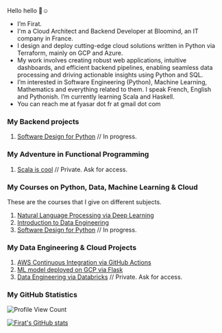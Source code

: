 Hello hello 👋☺️

- I’m Firat. 
- I'm a Cloud Architect and Backend Developer at Bloomind, an IT company in France.
- I design and deploy cutting-edge cloud solutions written in Python via Terraform, mainly on GCP and Azure.
- My work involves creating robust web applications, intuitive dashboards, and efficient backend pipelines, enabling seamless data processing and driving actionable insights using Python and SQL.
- I’m interested in Software Engineering (Python), Machine Learning, Mathematics and everything related to them. I speak French, English and Pythonish. I’m currently learning Scala and Haskell.
- You can reach me at fyasar dot fr at gmail dot com

### My Backend projects

1. [Software Design for Python](https://github.com/yasarigno/software-design-for-python) // In progress.

### My Adventure in Functional Programming

1. [Scala is cool](https://github.com/yasarigno/scala_is_cool) // Private. Ask for access.

### My Courses on Python, Data, Machine Learning & Cloud

These are the courses that I give on different subjects. 

1. [Natural Language Processing via Deep Learning](https://github.com/yasarigno/NLP_DeepLearning_Course)
2. [Introduction to Data Engineering](https://github.com/yasarigno/intro_to_data_engineering_at_gsu)
3. [Software Design for Python](https://github.com/yasarigno/software-design-for-python) // In progress.

### My Data Engineering & Cloud Projects

1. [AWS Continuous Integration via GitHub Actions](https://github.com/yasarigno/AWS-Continuous-Integration)
2. [ML model deployed on GCP via Flask](https://github.com/yasarigno/GCP-ML-Model-via-Flask)
3. [Data Engineering via Databricks](https://github.com/yasarigno/Data_Engineering_via_Databricks) // Private. Ask for access.


### My GitHub Statistics

![Profile View Count](https://komarev.com/ghpvc/?username=yasarigno&color=orange)

[![Firat's GitHub stats](https://github-readme-stats.vercel.app/api?username=yasarigno&show_icons=true&count_private=true&theme=monokai&custom_title=Fırat's%20Github%20Stats)](https://github.com/veb-101)

<!---
yasarigno/yasarigno is a ✨ special ✨ repository because its `README.md` (this file) appears on your GitHub profile.
You can click the Preview link to take a look at your changes.
--->
